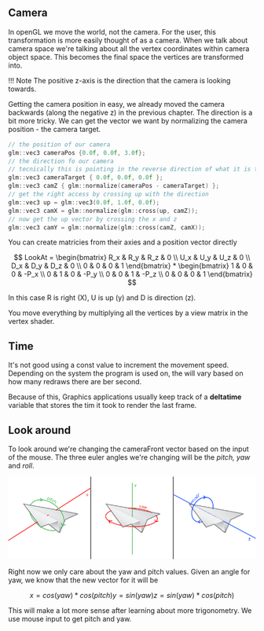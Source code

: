 ## Camera

In openGL we move the world, not the camera. For the user, this transformation is more easily thought of as a camera. When we talk about camera space we're talking about all the vertex coordinates within camera object space. This becomes the final space the vertices are transformed into. 

!!! Note
    The positive z-axis is the direction that the camera is looking towards. 

Getting the camera position in easy, we already moved the camera backwards (along the negative z) in the previous chapter. The direction is a bit more tricky. We can get the vector we want by normalizing the camera position - the camera target. 

```cpp
// the position of our camera
glm::vec3 cameraPos {0.0f, 0.0f, 3.0f};
// the direction fo our camera
// tecnically this is pointing in the reverse direction of what it is targeting
glm::vec3 cameraTarget { 0.0f, 0.0f, 0.0f };
glm::vec3 camZ { glm::normalize(cameraPos - cameraTarget) };
// get the right access by crossing up with the direction
glm::vec3 up = glm::vec3(0.0f, 1.0f, 0.0f);
glm::vec3 camX = glm::normalize(glm::cross(up, camZ));
// now get the up vector by crossing the x and z
glm::vec3 camY = glm::normalize(glm::cross(camZ, camX));
```

You can create matricies from their axies and a position vector directly


$$
LookAt = 
\begin{bmatrix}
    R_x & R_y & R_z & 0 \\
    U_x & U_y & U_z & 0 \\
    D_x & D_y & D_z & 0 \\
    0 & 0 & 0 & 1
\end{bmatrix}
* 
\begin{bmatrix}
    1 & 0 & 0 & -P_x \\
    0 & 1 & 0 & -P_y \\
    0 & 0 & 1 & -P_z \\
    0 & 0 & 0 & 1
\end{bmatrix}
$$

In this case R is right (X), U is up (y) and D is direction (z). 

You move everything by multiplying all the vertices by a view matrix in the vertex shader. 

## Time

It's not good using a const value to increment the movement speed. Depending on the system the program is used on, the will vary based on how many redraws there are ber second. 

Because of this, Graphics applications usually keep track of a **deltatime** variable that stores the tim it took to render the last frame. 

## Look around

To look around we're changing the cameraFront vector based on the input of the mouse. The three euler angles we're changing will be the *pitch, yaw* and *roll*. 

![euler_angles](../camera_pitch_yaw_roll.png)

Right now we only care about the yaw and pitch values. Given an angle for yaw, we know that the new vector for it will be 

$$
x = cos(yaw)*  cos(pitch)
y = sin(yaw)
z = sin(yaw) * cos(pitch)
$$

This will make a lot more sense after learning about more trigonometry. We use mouse input to get pitch and yaw. 

